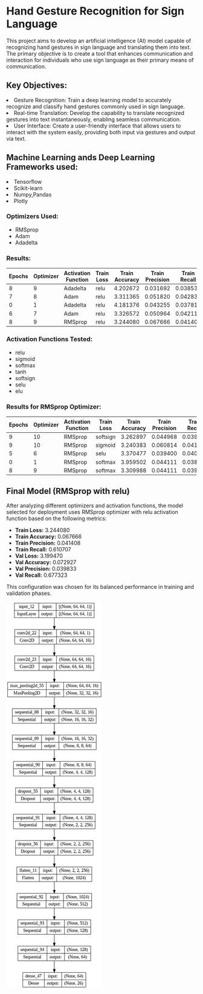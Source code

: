 # Hand Gesture Recognition for Sign Language

This project aims to develop an artificial intelligence (AI) model capable of recognizing hand gestures in sign language and translating them into text. The primary objective is to create a tool that enhances communication and interaction for individuals who use sign language as their primary means of communication.

## Key Objectives:
<li>Gesture Recognition: Train a deep learning model to accurately recognize and classify hand gestures commonly used in sign language.</li>
<li>Real-time Translation: Develop the capability to translate recognized gestures into text instantaneously, enabling seamless communication.</li>
<li>User Interface: Create a user-friendly interface that allows users to interact with the system easily, providing both input via gestures and output via text.</li>

## Machine Learning ands Deep Learning Frameworks used:
<li>Tensorflow</li>
<li>Scikit-learn</li>
<li>Numpy,Pandas</li>
<li>Plotly</li>


### Optimizers Used:
- RMSprop
- Adam
- Adadelta

### Results:

| Epochs | Optimizer | Activation Function | Train Loss | Train Accuracy | Train Precision | Train Recall | Val Loss | Val Accuracy | Val Precision | Val Recall |
|--------|-----------|---------------------|------------|----------------|-----------------|--------------|----------|--------------|---------------|------------|
| 8      | 9         | Adadelta            | relu       | 4.202672       | 0.031692        | 0.038538        | 0.500214   | 3.374346     | 0.037962      | 0.040084   | 0.569431   |
| 7      | 8         | Adam                | relu       | 3.311365       | 0.051820        | 0.042833        | 0.553319   | 3.246309     | 0.053946      | 0.042254   | 0.533467   |
| 0      | 1         | Adadelta            | relu       | 4.181376       | 0.043255        | 0.037815        | 0.494218   | 3.331768     | 0.041958      | 0.038890   | 0.544456   |
| 6      | 7         | Adam                | relu       | 3.326572       | 0.050964        | 0.042110        | 0.537473   | 3.272782     | 0.035964      | 0.040731   | 0.503497   |
| 8      | 9         | RMSprop             | relu       | 3.244080       | 0.067666        | 0.041408        | 0.610707   | 3.199470     | 0.072927      | 0.039833   | 0.677323   |

### Activation Functions Tested:
- relu
- sigmoid
- softmax
- tanh
- softsign
- selu
- elu

### Results for RMSprop Optimizer:

| Epochs | Optimizer | Activation Function | Train Loss | Train Accuracy | Train Precision | Train Recall | Val Loss | Val Accuracy | Val Precision | Val Recall |
|--------|-----------|---------------------|------------|----------------|-----------------|--------------|----------|--------------|---------------|------------|
| 9      | 10        | RMSprop             | softsign   | 3.262897       | 0.044968        | 0.039963        | 0.589722   | 3.475484     | 0.040959      | 0.023810   | 0.001998   |
| 9      | 10        | RMSprop             | sigmoid    | 3.240383       | 0.060814        | 0.041611        | 0.605567   | 5.251967     | 0.035964      | 0.033548   | 0.025974   |
| 5      | 6         | RMSprop             | selu       | 3.370477       | 0.039400        | 0.040016        | 0.555889   | 3.253613     | 0.048951      | 0.039661   | 0.892108   |
| 0      | 1         | RMSprop             | softmax    | 3.959502       | 0.044111        | 0.038332        | 0.496788   | 3.314115     | 0.043956      | 0.040493   | 0.607393   |
| 8      | 9         | RMSprop             | softmax    | 3.309988       | 0.044111        | 0.039247        | 0.473233   | 3.339227     | 0.041958      | 0.000000   | 0.000000   |

## Final Model (RMSprop with relu)

After analyzing different optimizers and activation functions, the model selected for deployment uses RMSprop optimizer with relu activation function based on the following metrics:

- **Train Loss:** 3.244080
- **Train Accuracy:** 0.067666
- **Train Precision:** 0.041408
- **Train Recall:** 0.610707
- **Val Loss:** 3.199470
- **Val Accuracy:** 0.072927
- **Val Precision:** 0.039833
- **Val Recall:** 0.677323

This configuration was chosen for its balanced performance in training and validation phases.



![plot](model.png)
